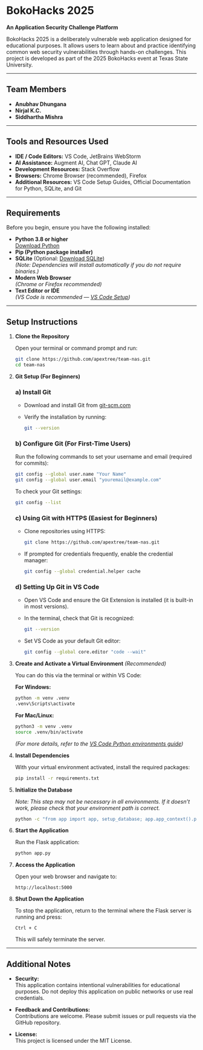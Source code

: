 # BokoHacks 2025

**An Application Security Challenge Platform**

BokoHacks 2025 is a deliberately vulnerable web application designed for educational purposes. It allows users to learn about and practice identifying common web security vulnerabilities through hands-on challenges. This project is developed as part of the 2025 BokoHacks event at Texas State University.

---
## Team Members

- **Anubhav Dhungana**
- **Nirjal K.C.**
- **Siddhartha Mishra**

---
## Tools and Resources Used

- **IDE / Code Editors:** VS Code, JetBrains WebStorm
- **AI Assistance:** Augment AI, Chat GPT, Claude AI
- **Development Resources:** Stack Overflow
- **Browsers:** Chrome Browser (recommended), Firefox
- **Additional Resources:** VS Code Setup Guides, Official Documentation for Python, SQLite, and Git

---
## Requirements

Before you begin, ensure you have the following installed:

- **Python 3.8 or higher**  
    [Download Python](https://www.python.org/downloads/)
- **Pip (Python package installer)**
- **SQLite** (Optional: [Download SQLite](https://www.sqlite.org/download.html))  
    _(Note: Dependencies will install automatically if you do not require binaries.)_
- **Modern Web Browser**  
    _(Chrome or Firefox recommended)_
- **Text Editor or IDE**  
    _(VS Code is recommended — [VS Code Setup](https://code.visualstudio.com/docs/python/environments))_

---
## Setup Instructions

1. **Clone the Repository**
    
    Open your terminal or command prompt and run:
    
    ```bash
    git clone https://github.com/apextree/team-nas.git
    cd team-nas
    ```
    
2. **Git Setup (For Beginners)**
    
    ### a) Install Git
    
    - Download and install Git from [git-scm.com](https://git-scm.com/downloads)
    - Verify the installation by running:
        
        ```bash
        git --version
        ```
        
    
    ### b) Configure Git (For First-Time Users)
    
    Run the following commands to set your username and email (required for commits):
    
    ```bash
    git config --global user.name "Your Name"
    git config --global user.email "youremail@example.com"
    ```
    
    To check your Git settings:
    
    ```bash
    git config --list
    ```
    
    ### c) Using Git with HTTPS (Easiest for Beginners)
    
    - Clone repositories using HTTPS:
        
        ```bash
        git clone https://github.com/apextree/team-nas.git
        ```
        
    - If prompted for credentials frequently, enable the credential manager:
        
        ```bash
        git config --global credential.helper cache
        ```
        
    
    ### d) Setting Up Git in VS Code
    
    - Open VS Code and ensure the Git Extension is installed (it is built-in in most versions).
    - In the terminal, check that Git is recognized:
        
        ```bash
        git --version
        ```
        
    - Set VS Code as your default Git editor:
        
        ```bash
        git config --global core.editor "code --wait"
        ```
        
3. **Create and Activate a Virtual Environment** _(Recommended)_
    
    You can do this via the terminal or within VS Code:
    
    **For Windows:**
    
    ```bash
    python -m venv .venv
    .venv\Scripts\activate
    ```
    
    **For Mac/Linux:**
    
    ```bash
    python3 -m venv .venv
    source .venv/bin/activate
    ```
    
    _(For more details, refer to the [VS Code Python environments guide](https://code.visualstudio.com/docs/python/environments))_
    
4. **Install Dependencies**
    
    With your virtual environment activated, install the required packages:
    
    ```bash
    pip install -r requirements.txt
    ```
    
5. **Initialize the Database**
    
    _Note: This step may not be necessary in all environments. If it doesn’t work, please check that your environment path is correct._
    
    ```bash
    python -c "from app import app, setup_database; app.app_context().push(); setup_database()"
    ```
    
6. **Start the Application**
    
    Run the Flask application:
    
    ```bash
    python app.py
    ```
    
7. **Access the Application**
    
    Open your web browser and navigate to:
    
    ```
    http://localhost:5000
    ```
    
8. **Shut Down the Application**
    
    To stop the application, return to the terminal where the Flask server is running and press:
    
    ```
    Ctrl + C
    ```
    
    This will safely terminate the server.
    

---
## Additional Notes

- **Security:**  
    This application contains intentional vulnerabilities for educational purposes. Do not deploy this application on public networks or use real credentials.
    
- **Feedback and Contributions:**  
    Contributions are welcome. Please submit issues or pull requests via the GitHub repository.
    
- **License:**  
    This project is licensed under the MIT License.
    

